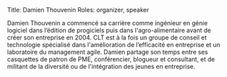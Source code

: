 Title: Damien Thouvenin
Roles: organizer, speaker

Damien Thouvenin a commencé sa carrière comme ingénieur en génie logiciel dans l’édition de progiciels puis dans l'agro-alimentaire avant de créer son entreprise en 2004.
CLT est à la fois un groupe de conseil et technologie spécialisé dans l'amélioration de l’efficacité en entreprise et un laboratoire du management agile.
Damien partage son temps entre ses casquettes de patron de PME, conférencier, blogueur et consultant, et de militant de la diversité ou de l'intégration des jeunes en entreprise.

